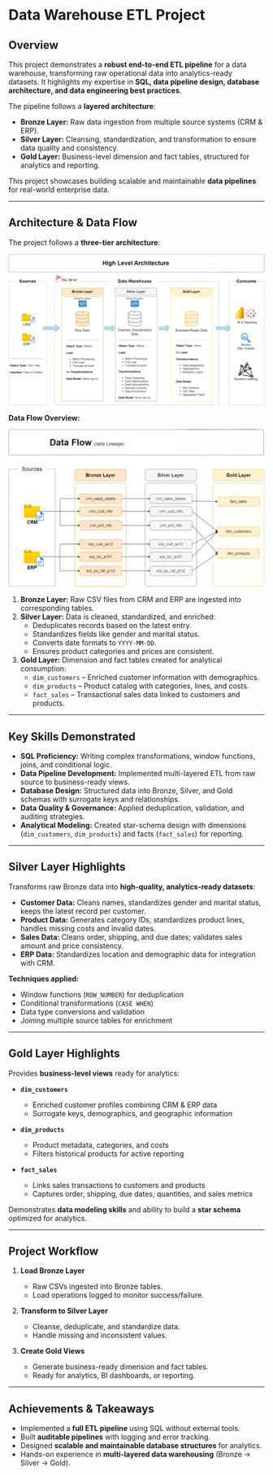 # Data Warehouse ETL Project

## Overview
This project demonstrates a **robust end-to-end ETL pipeline** for a data warehouse, transforming raw operational data into analytics-ready datasets. It highlights my expertise in **SQL, data pipeline design, database architecture, and data engineering best practices**.

The pipeline follows a **layered architecture**:

- **Bronze Layer:** Raw data ingestion from multiple source systems (CRM & ERP).  
- **Silver Layer:** Cleansing, standardization, and transformation to ensure data quality and consistency.  
- **Gold Layer:** Business-level dimension and fact tables, structured for analytics and reporting.  

This project showcases building scalable and maintainable **data pipelines** for real-world enterprise data.

---

## Architecture & Data Flow

The project follows a **three-tier architecture**:

![Data Architecture](https://github.com/BenDatta/data_warehouse_etl/blob/main/docs/data_architecture.png)

**Data Flow Overview:**

![Data Flow](https://github.com/BenDatta/data_warehouse_etl/blob/main/docs/data_flow.png)

1. **Bronze Layer:** Raw CSV files from CRM and ERP are ingested into corresponding tables.  
2. **Silver Layer:** Data is cleaned, standardized, and enriched:
    - Deduplicates records based on the latest entry.
    - Standardizes fields like gender and marital status.
    - Converts date formats to `YYYY-MM-DD`.
    - Ensures product categories and prices are consistent.  
3. **Gold Layer:** Dimension and fact tables created for analytical consumption:
    - `dim_customers` – Enriched customer information with demographics.
    - `dim_products` – Product catalog with categories, lines, and costs.
    - `fact_sales` – Transactional sales data linked to customers and products.

---

## Key Skills Demonstrated

- **SQL Proficiency:** Writing complex transformations, window functions, joins, and conditional logic.  
- **Data Pipeline Development:** Implemented multi-layered ETL from raw source to business-ready views.  
- **Database Design:** Structured data into Bronze, Silver, and Gold schemas with surrogate keys and relationships.  
- **Data Quality & Governance:** Applied deduplication, validation, and auditing strategies.  
- **Analytical Modeling:** Created star-schema design with dimensions (`dim_customers`, `dim_products`) and facts (`fact_sales`) for reporting.

---

## Silver Layer Highlights

Transforms raw Bronze data into **high-quality, analytics-ready datasets**:

- **Customer Data:** Cleans names, standardizes gender and marital status, keeps the latest record per customer.  
- **Product Data:** Generates category IDs, standardizes product lines, handles missing costs and invalid dates.  
- **Sales Data:** Cleans order, shipping, and due dates; validates sales amount and price consistency.  
- **ERP Data:** Standardizes location and demographic data for integration with CRM.

**Techniques applied:**  

- Window functions (`ROW_NUMBER`) for deduplication  
- Conditional transformations (`CASE WHEN`)  
- Data type conversions and validation  
- Joining multiple source tables for enrichment

---

## Gold Layer Highlights

Provides **business-level views** ready for analytics:

- **`dim_customers`**
    - Enriched customer profiles combining CRM & ERP data
    - Surrogate keys, demographics, and geographic information

- **`dim_products`**
    - Product metadata, categories, and costs
    - Filters historical products for active reporting

- **`fact_sales`**
    - Links sales transactions to customers and products
    - Captures order, shipping, due dates, quantities, and sales metrics

Demonstrates **data modeling skills** and ability to build a **star schema** optimized for analytics.

---

## Project Workflow

1. **Load Bronze Layer**
    - Raw CSVs ingested into Bronze tables.
    - Load operations logged to monitor success/failure.

2. **Transform to Silver Layer**
    - Cleanse, deduplicate, and standardize data.
    - Handle missing and inconsistent values.

3. **Create Gold Views**
    - Generate business-ready dimension and fact tables.
    - Ready for analytics, BI dashboards, or reporting.

---

## Achievements & Takeaways

- Implemented a **full ETL pipeline** using SQL without external tools.  
- Built **auditable pipelines** with logging and error tracking.  
- Designed **scalable and maintainable database structures** for analytics.  
- Hands-on experience in **multi-layered data warehousing** (Bronze → Silver → Gold).  
